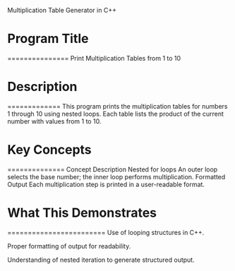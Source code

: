 Multiplication Table Generator in C++

# Program Title
===============
Print Multiplication Tables from 1 to 10



# Description
=============
This program prints the multiplication tables for numbers 1 through 10 using nested loops. Each table lists the product of the current number with values from 1 to 10.



# Key Concepts
==============
Concept	Description
Nested for loops	An outer loop selects the base number; the inner loop performs multiplication.
Formatted Output	Each multiplication step is printed in a user-readable format.



# What This Demonstrates
========================
Use of looping structures in C++.

Proper formatting of output for readability.

Understanding of nested iteration to generate structured output.
